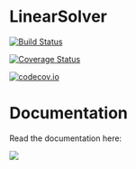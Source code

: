 # LinearSolver

[![Build Status](https://travis-ci.org/tknopp/LinearSolver.jl.svg?branch=master)](https://travis-ci.org/tknopp/LinearSolver.jl)

[![Coverage Status](https://coveralls.io/repos/tknopp/LinearSolver.jl/badge.svg?branch=master&service=github)](https://coveralls.io/github/tknopp/LinearSolver.jl?branch=master)

[![codecov.io](http://codecov.io/github/tknopp/LinearSolver.jl/coverage.svg?branch=master)](http://codecov.io/github/tknopp/LinearSolver.jl?branch=master)

# Documentation
 
Read the documentation here:

[![](https://img.shields.io/badge/docs-latest-blue.svg)](https://tknopp.github.io/LinearSolver.jl/latest)
